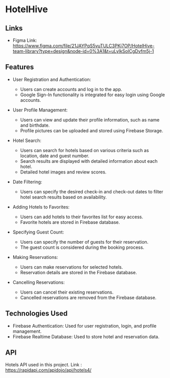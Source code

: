 # HotelHive
## Links
- Figma Link: https://www.figma.com/file/21JAYPqS5vuTULC3PKj7OP/HotelHive-team-library?type=design&node-id=0%3A1&t=uLyIkSoICgDvfm5j-1
## Features

- User Registration and Authentication:
    - Users can create accounts and log in to the app.
    - Google Sign-In functionality is integrated for easy login using Google accounts.

- User Profile Management:
    - Users can view and update their profile information, such as name and birthdate.
    - Profile pictures can be uploaded and stored using Firebase Storage.

- Hotel Search:
    - Users can search for hotels based on various criteria such as location, date and guest number.
    - Search results are displayed with detailed information about each hotel.
    - Detailed hotel images and review scores.

- Date Filtering:
    - Users can specify the desired check-in and check-out dates to filter hotel search results based on availability.

- Adding Hotels to Favorites:
    - Users can add hotels to their favorites list for easy access.
    - Favorite hotels are stored in Firebase database.

- Specifying Guest Count:
    - Users can specify the number of guests for their reservation.
    - The guest count is considered during the booking process.

- Making Reservations:
    - Users can make reservations for selected hotels.
    - Reservation details are stored in the Firebase database.

- Cancelling Reservations:
    - Users can cancel their existing reservations.
    - Cancelled reservations are removed from the Firebase database.

## Technologies Used

- Firebase Authentication: Used for user registration, login, and profile management.
- Firebase Realtime Database: Used to store hotel and reservation data.

## API 
 Hotels API used in this project. Link : https://rapidapi.com/apidojo/api/hotels4/
 
